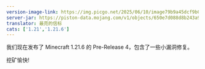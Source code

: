 ```yaml
---
version-image-link: https://img.picgo.net/2025/06/10/image79b9a45dcf9b008f.png
server-jar: https://piston-data.mojang.com/v1/objects/650e7d088d8b243a9159641cef75303587ba36bd/server.jar
translator: 最亮的信标
cats: ['1.21','1.21.6']
---
```

我们现在发布了 Minecraft 1.21.6 的 Pre-Release 4，包含了一些小漏洞修复。

挖矿愉快!
